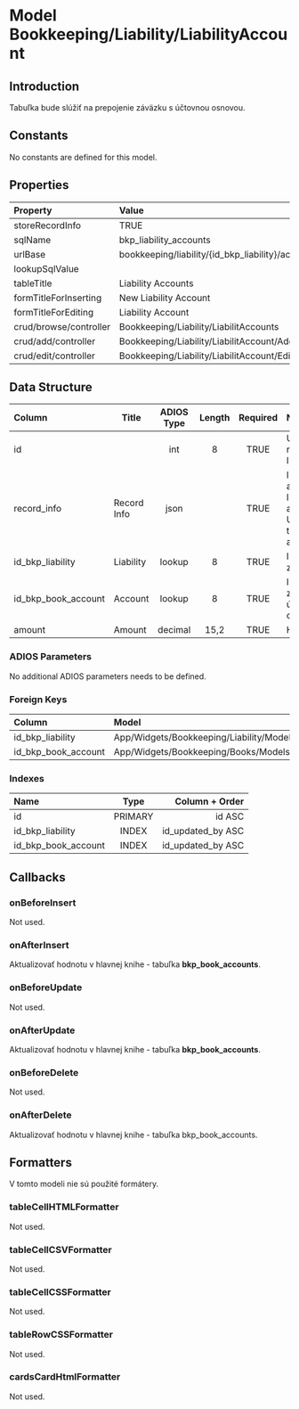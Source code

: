 # Model Bookkeeping/Liability/LiabilityAccount

## Introduction

Tabuľka bude slúžiť na prepojenie záväzku s účtovnou osnovou.

## Constants

No constants are defined for this model.

## Properties

| Property               | Value                                            |
| :--------------------- | :----------------------------------------------- |
| storeRecordInfo        | TRUE                                             |
| sqlName                | bkp_liability_accounts                           |
| urlBase                | bookkeeping/liability/{id_bkp_liability}/account |
| lookupSqlValue         |                                                  |
| tableTitle             | Liability Accounts                               |
| formTitleForInserting  | New Liability Account                            |
| formTitleForEditing    | Liability Account                                |
| crud/browse/controller | Bookkeeping/Liability/LiabilitAccounts           |
| crud/add/controller    | Bookkeeping/Liability/LiabilitAccount/Add        |
| crud/edit/controller   | Bookkeeping/Liability/LiabilitAccount/Edit       |

## Data Structure

| Column              | Title       | ADIOS Type | Length | Required | Notes                                      |
| :------------------ | ----------- | :--------: | :----: | :------: | :----------------------------------------- |
| id                  |             |    int     |   8    |   TRUE   | Unique record ID                       |
| record_info         | Record Info |    json    |        |   TRUE   | Info about INSERT and UPDATE time & author |
| id_bkp_liability    | Liability   |   lookup   |   8    |   TRUE   | ID záväzku                                 |
| id_bkp_book_account | Account     |   lookup   |   8    |   TRUE   | ID účtu z účtovnej osnovy                  |
| amount              | Amount      |  decimal   |  15,2  |   TRUE   | Hodnota                                    |

### ADIOS Parameters

No additional ADIOS parameters needs to be defined.

### Foreign Keys

| Column              | Model                                              | Relation | OnUpdate | OnDelete |
| :------------------ | :------------------------------------------------- | :------: | -------- | -------- |
| id_bkp_liability    | App/Widgets/Bookkeeping/Liability/Models/Liability |   1:N    | Cascade  | Restrict |
| id_bkp_book_account | App/Widgets/Bookkeeping/Books/Models/Account       |   1:N    | Cascade  | Restrict |

### Indexes

| Name                |  Type   |    Column + Order |
| :------------------ | :-----: | ----------------: |
| id                  | PRIMARY |            id ASC |
| id_bkp_liability    |  INDEX  | id_updated_by ASC |
| id_bkp_book_account |  INDEX  | id_updated_by ASC |

## Callbacks

### onBeforeInsert

Not used.

### onAfterInsert

Aktualizovať hodnotu v hlavnej knihe - tabuľka **bkp_book_accounts**.

### onBeforeUpdate

Not used.

### onAfterUpdate

Aktualizovať hodnotu v hlavnej knihe - tabuľka **bkp_book_accounts**.

### onBeforeDelete

Not used.

### onAfterDelete

Aktualizovať hodnotu v hlavnej knihe - tabuľka bkp_book_accounts.

## Formatters

V tomto modeli nie sú použité formátery.

### tableCellHTMLFormatter

Not used.

### tableCellCSVFormatter

Not used.

### tableCellCSSFormatter

Not used.

### tableRowCSSFormatter

Not used.

### cardsCardHtmlFormatter

Not used.
